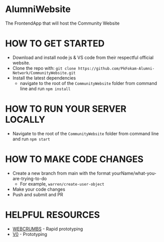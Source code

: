 # AlumniWebsite
The FrontendApp that will host the Community Website

# HOW TO GET STARTED
- Download and install node js & VS code from their respectful official website.
- Clone the repo with: `git clone https://github.com/PkFokam-Alumni-Network/CommunityWebsite.git`
- Install the latest dependencies
  - navigate to the root of the `CommunityWebsite` folder from command line and run `npm install`

# HOW TO RUN YOUR SERVER LOCALLY
- Navigate to the root of the `CommunityWebsite` folder from command line and run `npm start`

# HOW TO MAKE CODE CHANGES
- Create a new branch from main with the format yourName/what-you-are-trying-to-do
  - For example, `warren/create-user-object`
- Make your code changes
- Push and submit and PR

# HELPFUL RESOURCES
- [WEBCRUMBS](https://tools.webcrumbs.org/frontend-ai) - Rapid prototyping
- [V0](https://v0.dev/chat/) - Prototyping
